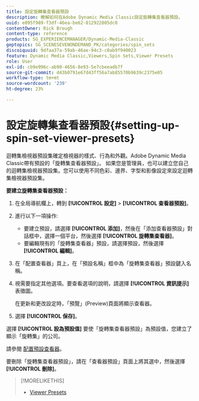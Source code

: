 ```yaml
---
title: 設定旋轉集查看器預設
description: 瞭解如何在Adobe Dynamic Media Classic設定旋轉集查看器預設。
uuid: e095f989-f3df-46ea-be62-812922805dc0
contentOwner: Rick Brough
content-type: reference
products: SG_EXPERIENCEMANAGER/Dynamic-Media-Classic
geptopics: SG_SCENESEVENONDEMAND_PK/categories/spin_sets
discoiquuid: 9dfaa37a-59ab-46ae-94c3-c0ab9f940023
feature: Dynamic Media Classic,Viewers,Spin Sets,Viewer Presets
role: User
exl-id: cb9e996c-ab90-4656-8e93-5e7cbeeadb7f
source-git-commit: d43b0791e67d43ff56a7ab85570b9639c2375e05
workflow-type: tm+mt
source-wordcount: '239'
ht-degree: 23%

---
```


# 設定旋轉集查看器預設{#setting-up-spin-set-viewer-presets}

迴轉集檢視器預設集確定檢視器的樣式、行為和外觀。Adobe Dynamic Media Classic帶有預設的「旋轉集查看器預設」。 如果您是管理員，也可以建立您自己的迴轉集檢視器預設集。您可以使用不同色彩、邊界、字型和影像設定來設定迴轉集檢視器預設集。

**要建立旋轉集查看器預設：**

1. 在全局導航欄上，轉到 **[!UICONTROL 設定]** > **[!UICONTROL 查看器預設]**。
1. 進行以下一項操作:

   * 要建立預設，請選擇 **[!UICONTROL 添加]**，然後在「添加查看器預設」對話框中，選擇一個平台，然後選擇 **[!UICONTROL 旋轉集查看器]**。
   * 要編輯現有的「旋轉集查看器」預設，請選擇預設，然後選擇 **[!UICONTROL 編輯]**。

1. 在「配置查看器」頁上，在「預設名稱」框中為「旋轉集查看器」預設鍵入名稱。
1. 視需要指定其他選項。要查看選項的說明，請選擇 **[!UICONTROL 資訊提示]** 表徵圖。

   在更新和更改設定時，「預覽」(Preview)頁面將顯示查看器。

1. 選擇 **[!UICONTROL 保存]**。

選擇 **[!UICONTROL 設為預設值]** 要使「旋轉集查看器預設」為預設值，您建立了顯示「旋轉集」的公司。

請參閱 [配置預設查看器](application-setup.md#configuring_default_viewers)。

要刪除「旋轉集查看器預設」，請在「查看器預設」頁面上將其選中，然後選擇 **[!UICONTROL 刪除]**。

>[!MORELIKETHIS]
>
>* [Viewer Presets](application-setup.md#viewer_presets)

